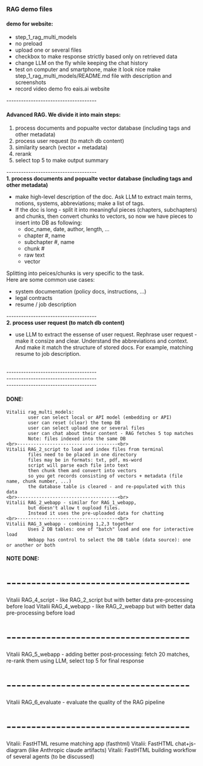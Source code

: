 
### RAG demo files

#### demo for website:
- step_1_rag_multi_models
- no preload
- upload one or several files
- checkbox to make response strictly based only on retrieved data
- change LLM on the fly while keeping the chat history
- test on computer and smartphone, make it look nice
  make step_1_rag_multi_models/README.md file with description and screenshots 
- record video demo fro eais.ai website

-------------------------------------<br>
#### Advanced RAG. We divide it into main steps:

   1. process documents and popualte vector database (including tags and other metadata)
   2. process user request (to match db content)
   3. similarity search (vector + metadata)
   4. rerank
   5. select top 5 to make output summary

-------------------------------------<br>
__1. process documents and popualte vector database (including tags and other metadata)__

 - make high-level description of the doc. 
   Ask LLM to extract main terms, notions, systems,
   abbreviations; make a list of tags.
 - If the doc is long - split it into meaningful pieces 
   (chapters, subchapters) and chunks, then convert chunks to vectors,
   so now we have pieces to insert into DB as following:
    - doc_name, date, author, length, ...
    - chapter #, name
    - subchapter #, name
    - chunk #
    - raw text
    - vector

Splitting into peices/chunks is very specific to the task.
<br>Here are some common use cases:
- system documentation (policy docs, instructions, ...)
- legal contracts
- resume / job description

-------------------------------------<br>
__2. process user request (to match db content)__

 - use LLM to extract the essense of user request.
   Rephrase user request - make it consize and clear.
   Understand the abbreviations and context.
   And make it match the structure of stored docs.
   For example, matching resume to job description.

<br>-------------------------------------
<br>-------------------------------------
<br>-------------------------------------

#### DONE:

```
Vitalii rag_multi_models:
        user can select local or API model (embedding or API)
        user can reset (clear) the temp DB
        user can select upload one or several files
        user can chat about their content - RAG fetches 5 top matches
        Note: files indexed into the same DB
<br>-------------------------------------<br>
Vitalii RAG_2_script to load and index files from terminal
        files need to be placed in one directory
        files may be in formats: txt, pdf, ms-word
        script will parse each file into text
        then chunk them and convert into vectors
        so you get records consisting of vectors + metadata (file name, chunk number, ...)
        the database table is cleared - and re-populated with this data
<br>-------------------------------------<br>
Vitalii RAG_2_webapp - similar for RAG_1_webapp,
        but doesn't allow t oupload files.
        Instead it uses the pre-uploaded data for chatting
<br>-------------------------------------<br>
Vitalii RAG_3_webapp - combining 1,2,3 together
        Uses 2 DB tables: one of "batch" load and one for interactive load
        Webapp has control to select the DB table (data source): one or another or both
```

#### NOTE DONE:

# -------------------------------------
Vitalii RAG_4_script - like RAG_2_script but with better data pre-processing before load
Vitalii RAG_4_webapp - like RAG_2_webapp but with better data pre-processing before load
# -------------------------------------
Vitalii RAG_5_webapp - adding better post-processing:
        fetch 20 matches, re-rank them using LLM, select top 5 for final response
# -------------------------------------
Vitalii RAG_6_evaluate - evaluate the quality of the RAG pipeline
# -------------------------------------
Vitalii: FastHTML resume matching app (fasthtml)
Vitalii: FastHTML chat+js-diagram (like Anthropic claude artifacts)
Vitalii: FastHTML building workflow of several agents (to be discussed)
